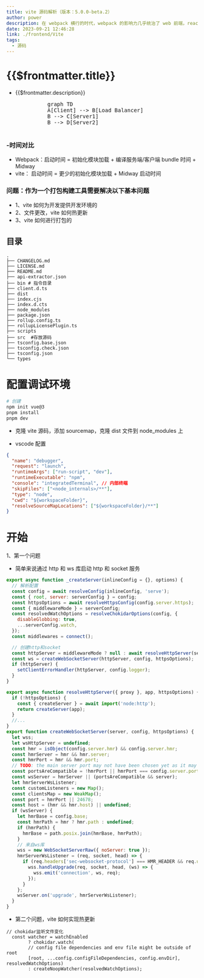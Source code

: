 ```yaml
---
title: vite 源码解析（版本：5.0.0-beta.2）
author: power
description: 在 webpack 横行的时代，webpack 的影响力几乎统治了 web 前端，react，vue-cli 等等工具都借助于 webpack 构建。在使用过程中，Webpack 构建十几个页面几百个组件的应用的性能出现了严重下降，说句公道话，webpack 的性能其实是很好的，最大的问题是配置过于复杂，导致绝大多数人不能正确的配置导致性能下降。天下苦 webpack 久矣，在这个时候，尤大巧妙的利用 esbuild 和 rollup，借助浏览器原生的 esm 能力创造的 vite 横空出世。一旦体验过，就再也回不去了
date: 2023-09-21 12:46:28
link: ./frontend/Vite
tags:
  - 源码
---
```


# {{$frontmatter.title}}

- {{$frontmatter.description}}

  <pre class="mermaid">
            graph TD 
            A[Client] --> B[Load Balancer] 
            B --> C[Server1] 
            B --> D[Server2]
    </pre>

### -时间对比

- Webpack：启动时间 = 初始化模块加载 + 编译服务端/客户端 bundle 时间 + Midway
- vite： 启动时间 = 更少的初始化模块加载 + Midway 启动时间

### 问题：作为一个打包构建工具需要解决以下基本问题

- 1、vite 如何为开发提供开发环境的
- 2、文件更改，vite 如何热更新
- 3、vite 如何进行打包的

## 目录

```
.
├── CHANGELOG.md
├── LICENSE.md
├── README.md
├── api-extractor.json
├── bin # 指令目录
├── client.d.ts
├── dist
├── index.cjs
├── index.d.cts
├── node_modules
├── package.json
├── rollup.config.ts
├── rollupLicensePlugin.ts
├── scripts
├── src  #存放源码
├── tsconfig.base.json
├── tsconfig.check.json
├── tsconfig.json
└── types
```

# 配置调试环境

```sh
# 创建
npm init vue@3
pnpm install
pnpm dev
```

- 克隆 vite 源码，添加 sourcemap，克隆 dist 文件到 node_modules 上

- vscode 配置

```json
{
  "name": "debugger",
  "request": "launch",
  "runtimeArgs": ["run-script", "dev"],
  "runtimeExecutable": "npm",
  "console": "integratedTerminal", // 内部终端
  "skipFiles": ["<node_internals>/**"],
  "type": "node",
  "cwd": "${workspaceFolder}",
  "resolveSourceMapLocations": ["${workspaceFolder}/**"]
}
```

# 开始

1、第一个问题

- 简单来说通过 http 和 ws 库启动 http 和 socket 服务

```js
export async function _createServer(inlineConfig = {}, options) {
  // 解析配置
  const config = await resolveConfig(inlineConfig, 'serve');
  const { root, server: serverConfig } = config;
  const httpsOptions = await resolveHttpsConfig(config.server.https);
  const { middlewareMode } = serverConfig;
  const resolvedWatchOptions = resolveChokidarOptions(config, {
    disableGlobbing: true,
    ...serverConfig.watch,
  });
  const middlewares = connect();

  // 创建http和socket
  const httpServer = middlewareMode ? null : await resolveHttpServer(serverConfig, middlewares, httpsOptions);
  const ws = createWebSocketServer(httpServer, config, httpsOptions);
  if (httpServer) {
    setClientErrorHandler(httpServer, config.logger);
  }
}

export async function resolveHttpServer({ proxy }, app, httpsOptions) {
  if (!httpsOptions) {
    const { createServer } = await import('node:http');
    return createServer(app);
  }
  //...
}
export function createWebSocketServer(server, config, httpsOptions) {
  let wss;
  let wsHttpServer = undefined;
  const hmr = isObject(config.server.hmr) && config.server.hmr;
  const hmrServer = hmr && hmr.server;
  const hmrPort = hmr && hmr.port;
  // TODO: the main server port may not have been chosen yet as it may use the next available
  const portsAreCompatible = !hmrPort || hmrPort === config.server.port;
  const wsServer = hmrServer || (portsAreCompatible && server);
  let hmrServerWsListener;
  const customListeners = new Map();
  const clientsMap = new WeakMap();
  const port = hmrPort || 24678;
  const host = (hmr && hmr.host) || undefined;
  if (wsServer) {
    let hmrBase = config.base;
    const hmrPath = hmr ? hmr.path : undefined;
    if (hmrPath) {
      hmrBase = path.posix.join(hmrBase, hmrPath);
    }
    // 来自ws库
    wss = new WebSocketServerRaw({ noServer: true });
    hmrServerWsListener = (req, socket, head) => {
      if (req.headers['sec-websocket-protocol'] === HMR_HEADER && req.url === hmrBase) {
        wss.handleUpgrade(req, socket, head, (ws) => {
          wss.emit('connection', ws, req);
        });
      }
    };
    wsServer.on('upgrade', hmrServerWsListener);
  }
}
```

- 第二个问题，vite 如何实现热更新

```
// chokidar监听文件变化
  const watcher = watchEnabled
        ? chokidar.watch(
        // config file dependencies and env file might be outside of root
        [root, ...config.configFileDependencies, config.envDir], resolvedWatchOptions)
        : createNoopWatcher(resolvedWatchOptions);
```
